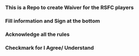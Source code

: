 ### This is a Repo to create Waiver for the RSFC players 
### Fill information and Sign at the bottom 
### Acknowledge all the rules 
### Checkmark for I Agree/ Understand 
